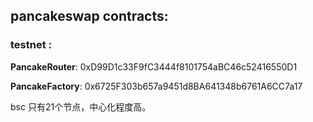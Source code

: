 ## pancakeswap  contracts:

### testnet :

 **PancakeRouter**:  0xD99D1c33F9fC3444f8101754aBC46c52416550D1

**PancakeFactory**:  0x6725F303b657a9451d8BA641348b6761A6CC7a17





bsc 只有21个节点，中心化程度高。
